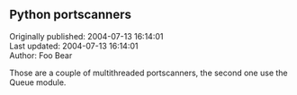 ## Python portscanners  
Originally published: 2004-07-13 16:14:01  
Last updated: 2004-07-13 16:14:01  
Author: Foo Bear  
  
Those are a couple of multithreaded portscanners, the second one use the Queue module.